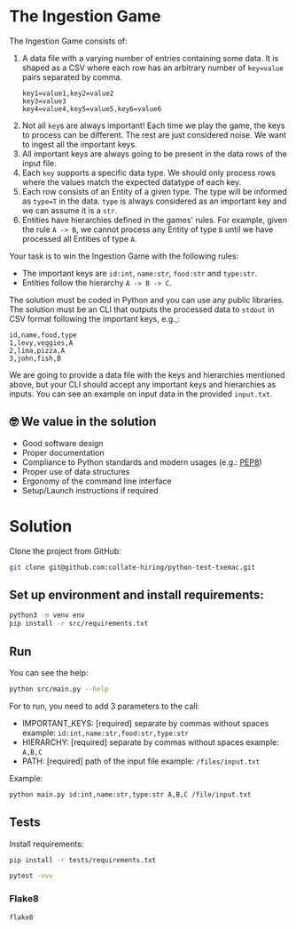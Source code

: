 # The Ingestion Game

The Ingestion Game consists of:
1. A data file with a varying number of entries containing some data. It is shaped as a CSV where each row has
    an arbitrary number of `key=value` pairs separated by comma.
    ```
    key1=value1,key2=value2
    key3=value3
    key4=value4,key5=value5,key6=value6
    ```
2. Not all `key`s are always important! Each time we play the game, the keys to process can be different. The rest
    are just considered noise. We want to ingest all the important keys.
3. All important keys are always going to be present in the data rows of the input file.
4. Each `key` supports a specific data type. We should only process rows where the values match the expected datatype of each key.
5. Each row consists of an Entity of a given type. The type will be informed as `type=T` in the data. `type` is
    always considered as an important key and we can assume it is a `str`.
6. Entities have hierarchies defined in the games' rules. For example, given the rule `A -> B`, we cannot
    process any Entity of type `B` until we have processed all Entities of type `A`.

Your task is to win the Ingestion Game with the following rules:

- The important keys are `id:int`, `name:str`, `food:str` and `type:str`.
- Entities follow the hierarchy `A -> B -> C`.

The solution must be coded in Python and you can use any public libraries. The solution must be an CLI that outputs
the processed data to `stdout` in CSV format following the important keys, e.g.,:

```
id,name,food,type
1,levy,veggies,A
2,lima,pizza,A
3,john,fish,B
```

We are going to provide a data file with the keys and hierarchies mentioned above, but your CLI should accept any
important keys and hierarchies as inputs. You can see an example on input data in the provided `input.txt`.

## 🤓 We value in the solution

- Good software design
- Proper documentation
- Compliance to Python standards and modern usages (e.g.: [PEP8](https://peps.python.org/pep-0008/))
- Proper use of data structures
- Ergonomy of the command line interface
- Setup/Launch instructions if required

# Solution

Clone the project from GitHub:

```bash
git clone git@github.com:collate-hiring/python-test-txemac.git
```

## Set up environment and install requirements:

```bash
python3 -m venv env
pip install -r src/requirements.txt
```

## Run

You can see the help:
```bash
python src/main.py --help
```

For to run, you need to add 3 parameters to the call:

- IMPORTANT_KEYS: [required] separate by commas without spaces
  example: ```id:int,name:str,food:str,type:str```
- HIERARCHY: [required] separate by commas without spaces
  example: ```A,B,C```
- PATH: [required] path of the input file
  example: ```/files/input.txt```

Example:

```bash
python main.py id:int,name:str,type:str A,B,C /file/input.txt
```

## Tests

Install requirements:

```bash
pip install -r tests/requirements.txt
```

```bash
pytest -vvv
```

### Flake8

```bash
flake8
```
